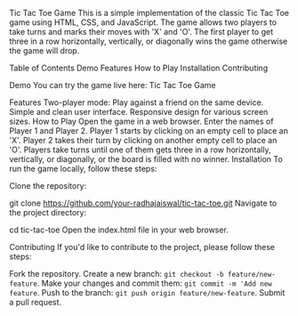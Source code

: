 Tic Tac Toe Game
This is a simple implementation of the classic Tic Tac Toe game using HTML, CSS, and
JavaScript. The game allows two players to take turns and marks their moves with 'X' 
and 'O'. The first player to get three in a row horizontally, vertically, or diagonally wins 
the game otherwise the game will drop.

Table of Contents
Demo
Features
How to Play
Installation
Contributing

Demo
You can try the game live here: Tic Tac Toe Game

Features
Two-player mode: Play against a friend on the same device.
Simple and clean user interface.
Responsive design for various screen sizes.
How to Play
Open the game in a web browser.
Enter the names of Player 1 and Player 2.
Player 1 starts by clicking on an empty cell to place an 'X'.
Player 2 takes their turn by clicking on another empty cell to place an 'O'.
Players take turns until one of them gets three in a row horizontally, vertically, or diagonally, or the board is filled with no winner.
Installation
To run the game locally, follow these steps:

Clone the repository:

git clone https://github.com/your-radhajaiswal/tic-tac-toe.git
Navigate to the project directory:


cd tic-tac-toe
Open the index.html file in your web browser.

Contributing
If you'd like to contribute to the project, please follow these steps:

Fork the repository.
Create a new branch: `git checkout -b feature/new-feature`.
Make your changes and commit them: `git commit -m 'Add new feature`.
Push to the branch: `git push origin feature/new-feature`.
Submit a pull request.
